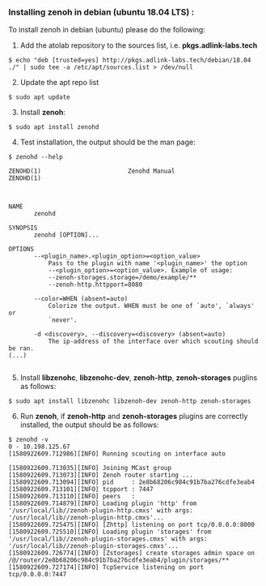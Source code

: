 
### Installing zenoh in debian (ubuntu 18.04 LTS) :

To install zenoh in debian (ubuntu) please do the following:

1. Add the atolab repository to the sources list, i.e. **pkgs.adlink-labs.tech** 
```
$ echo "deb [trusted=yes] http://pkgs.adlink-labs.tech/debian/18.04 ./" | sudo tee -a /etc/apt/sources.list > /dev/null
```

2. Update the apt repo list
```
$ sudo apt update
```

3. Install **zenoh**:
```
$ sudo apt install zenohd
```
4. Test installation, the output should be the man page:
```
$ zenohd --help

ZENOHD(1)                        Zenohd Manual                       ZENOHD(1)



NAME
       zenohd

SYNOPSIS
       zenohd [OPTION]...

OPTIONS
       --<plugin_name>.<plugin_option>=<option_value>
           Pass to the plugin with name '<plugin_name>' the option
           --<plugin_option>=<option_value>. Example of usage:
           --zenoh-storages.storage=/demo/example/**
           --zenoh-http.httpport=8080

       --color=WHEN (absent=auto)
           Colorize the output. WHEN must be one of `auto', `always' or
           `never'.

       -d <discovery>, --discovery=<discovery> (absent=auto)
           The ip-address of the interface over which scouting should be ran.
(...)           
           
```
5. Install **libzenohc**, **libzenohc-dev**, **zenoh-http**, **zenoh-storages** puglins as follows:
```
$ sudo apt install libzenohc libzenoh-dev zenoh-http zenoh-storages
```

6. Run **zenoh**, if **zenoh-http** and **zenoh-storages** plugins are correctly installed, the output should be as follows: 
```
$ zenohd -v
0 - 10.198.125.67
[1580922609.712986][INFO] Running scouting on interface auto

[1580922609.713035][INFO] Joining MCast group
[1580922609.713073][INFO] Zenoh router starting ...
[1580922609.713094][INFO] pid     : 2e8b68206c984c91b7ba276cdfe3eab4
[1580922609.713101][INFO] tcpport : 7447
[1580922609.713110][INFO] peers   : 
[1580922609.714879][INFO] Loading plugin 'http' from '/usr/local/lib//zenoh-plugin-http.cmxs' with args: '/usr/local/lib//zenoh-plugin-http.cmxs'...
[1580922609.725475][INFO] [Zhttp] listening on port tcp/0.0.0.0:8000
[1580922609.725510][INFO] Loading plugin 'storages' from '/usr/local/lib//zenoh-plugin-storages.cmxs' with args: '/usr/local/lib//zenoh-plugin-storages.cmxs'...
[1580922609.726774][INFO] [Zstorages] create storages admin space on /@/router/2e8b68206c984c91b7ba276cdfe3eab4/plugin/storages/**
[1580922609.727174][INFO] TcpService listening on port tcp/0.0.0.0:7447

```

